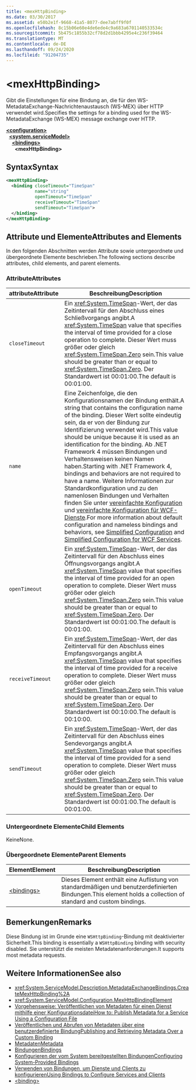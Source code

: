 ```yaml
---
title: <mexHttpBinding>
ms.date: 03/30/2017
ms.assetid: e50b2e1f-9668-41a5-8077-dee7abff9f0f
ms.openlocfilehash: 8c15b06e60e4de6ede4c9a683a6701140533534c
ms.sourcegitcommit: 5b475c1855b32cf78d2d1bbb4295e4c236f39464
ms.translationtype: MT
ms.contentlocale: de-DE
ms.lasthandoff: 09/24/2020
ms.locfileid: "91204735"
---
```

# \<mexHttpBinding>

<span data-ttu-id="3be0c-101">Gibt die Einstellungen für eine Bindung an, die für den WS-MetadataExchange-Nachrichtenaustausch (WS-MEX) über HTTP verwendet wird.</span><span class="sxs-lookup"><span data-stu-id="3be0c-101">Specifies the settings for a binding used for the WS-MetadataExchange (WS-MEX) message exchange over HTTP.</span></span>  
  
[**\<configuration>**](../configuration-element.md)\
&nbsp;&nbsp;[**\<system.serviceModel>**](system-servicemodel.md)\
&nbsp;&nbsp;&nbsp;&nbsp;[**\<bindings>**](bindings.md)\
&nbsp;&nbsp;&nbsp;&nbsp;&nbsp;&nbsp;**\<mexHttpBinding>**  
  
## <a name="syntax"></a><span data-ttu-id="3be0c-102">Syntax</span><span class="sxs-lookup"><span data-stu-id="3be0c-102">Syntax</span></span>  
  
```xml  
<mexHttpBinding>
  <binding closeTimeout="TimeSpan"
           name="string"
           openTimeout="TimeSpan"
           receiveTimeout="TimeSpan"
           sendTimeout="TimeSpan">
  </binding>
</mexHttpBinding>
```  
  
## <a name="attributes-and-elements"></a><span data-ttu-id="3be0c-103">Attribute und Elemente</span><span class="sxs-lookup"><span data-stu-id="3be0c-103">Attributes and Elements</span></span>  

 <span data-ttu-id="3be0c-104">In den folgenden Abschnitten werden Attribute sowie untergeordnete und übergeordnete Elemente beschrieben.</span><span class="sxs-lookup"><span data-stu-id="3be0c-104">The following sections describe attributes, child elements, and parent elements.</span></span>  
  
### <a name="attributes"></a><span data-ttu-id="3be0c-105">Attribute</span><span class="sxs-lookup"><span data-stu-id="3be0c-105">Attributes</span></span>  
  
|<span data-ttu-id="3be0c-106">attribute</span><span class="sxs-lookup"><span data-stu-id="3be0c-106">Attribute</span></span>|<span data-ttu-id="3be0c-107">Beschreibung</span><span class="sxs-lookup"><span data-stu-id="3be0c-107">Description</span></span>|  
|---------------|-----------------|  
|`closeTimeout`|<span data-ttu-id="3be0c-108">Ein <xref:System.TimeSpan>-Wert, der das Zeitintervall für den Abschluss eines Schließvorgangs angibt.</span><span class="sxs-lookup"><span data-stu-id="3be0c-108">A <xref:System.TimeSpan> value that specifies the interval of time provided for a close operation to complete.</span></span> <span data-ttu-id="3be0c-109">Dieser Wert muss größer oder gleich <xref:System.TimeSpan.Zero> sein.</span><span class="sxs-lookup"><span data-stu-id="3be0c-109">This value should be greater than or equal to <xref:System.TimeSpan.Zero>.</span></span> <span data-ttu-id="3be0c-110">Der Standardwert ist 00:01:00.</span><span class="sxs-lookup"><span data-stu-id="3be0c-110">The default is 00:01:00.</span></span>|  
|`name`|<span data-ttu-id="3be0c-111">Eine Zeichenfolge, die den Konfigurationsnamen der Bindung enthält.</span><span class="sxs-lookup"><span data-stu-id="3be0c-111">A string that contains the configuration name of the binding.</span></span> <span data-ttu-id="3be0c-112">Dieser Wert sollte eindeutig sein, da er von der Bindung zur Identifizierung verwendet wird.</span><span class="sxs-lookup"><span data-stu-id="3be0c-112">This value should be unique because it is used as an identification for the binding.</span></span> <span data-ttu-id="3be0c-113">Ab .NET Framework 4 müssen Bindungen und Verhaltensweisen keinen Namen haben.</span><span class="sxs-lookup"><span data-stu-id="3be0c-113">Starting with .NET Framework 4, bindings and behaviors are not required to have a name.</span></span> <span data-ttu-id="3be0c-114">Weitere Informationen zur Standardkonfiguration und zu den namenlosen Bindungen und Verhalten finden Sie unter [vereinfachte Konfiguration](../../../wcf/simplified-configuration.md) und [vereinfachte Konfiguration für WCF-Dienste](../../../wcf/samples/simplified-configuration-for-wcf-services.md).</span><span class="sxs-lookup"><span data-stu-id="3be0c-114">For more information about default configuration and nameless bindings and behaviors, see [Simplified Configuration](../../../wcf/simplified-configuration.md) and [Simplified Configuration for WCF Services](../../../wcf/samples/simplified-configuration-for-wcf-services.md).</span></span>|  
|`openTimeout`|<span data-ttu-id="3be0c-115">Ein <xref:System.TimeSpan>-Wert, der das Zeitintervall für den Abschluss eines Öffnungsvorgangs angibt.</span><span class="sxs-lookup"><span data-stu-id="3be0c-115">A <xref:System.TimeSpan> value that specifies the interval of time provided for an open operation to complete.</span></span> <span data-ttu-id="3be0c-116">Dieser Wert muss größer oder gleich <xref:System.TimeSpan.Zero> sein.</span><span class="sxs-lookup"><span data-stu-id="3be0c-116">This value should be greater than or equal to <xref:System.TimeSpan.Zero>.</span></span> <span data-ttu-id="3be0c-117">Der Standardwert ist 00:01:00.</span><span class="sxs-lookup"><span data-stu-id="3be0c-117">The default is 00:01:00.</span></span>|  
|`receiveTimeout`|<span data-ttu-id="3be0c-118">Ein <xref:System.TimeSpan>-Wert, der das Zeitintervall für den Abschluss eines Empfangsvorgangs angibt.</span><span class="sxs-lookup"><span data-stu-id="3be0c-118">A <xref:System.TimeSpan> value that specifies the interval of time provided for a receive operation to complete.</span></span> <span data-ttu-id="3be0c-119">Dieser Wert muss größer oder gleich <xref:System.TimeSpan.Zero> sein.</span><span class="sxs-lookup"><span data-stu-id="3be0c-119">This value should be greater than or equal to <xref:System.TimeSpan.Zero>.</span></span> <span data-ttu-id="3be0c-120">Der Standardwert ist 00:10:00.</span><span class="sxs-lookup"><span data-stu-id="3be0c-120">The default is 00:10:00.</span></span>|  
|`sendTimeout`|<span data-ttu-id="3be0c-121">Ein <xref:System.TimeSpan>-Wert, der das Zeitintervall für den Abschluss eines Sendevorgangs angibt.</span><span class="sxs-lookup"><span data-stu-id="3be0c-121">A <xref:System.TimeSpan> value that specifies the interval of time provided for a send operation to complete.</span></span> <span data-ttu-id="3be0c-122">Dieser Wert muss größer oder gleich <xref:System.TimeSpan.Zero> sein.</span><span class="sxs-lookup"><span data-stu-id="3be0c-122">This value should be greater than or equal to <xref:System.TimeSpan.Zero>.</span></span> <span data-ttu-id="3be0c-123">Der Standardwert ist 00:01:00.</span><span class="sxs-lookup"><span data-stu-id="3be0c-123">The default is 00:01:00.</span></span>|  
  
### <a name="child-elements"></a><span data-ttu-id="3be0c-124">Untergeordnete Elemente</span><span class="sxs-lookup"><span data-stu-id="3be0c-124">Child Elements</span></span>  

 <span data-ttu-id="3be0c-125">Keine</span><span class="sxs-lookup"><span data-stu-id="3be0c-125">None.</span></span>  
  
### <a name="parent-elements"></a><span data-ttu-id="3be0c-126">Übergeordnete Elemente</span><span class="sxs-lookup"><span data-stu-id="3be0c-126">Parent Elements</span></span>  
  
|<span data-ttu-id="3be0c-127">Element</span><span class="sxs-lookup"><span data-stu-id="3be0c-127">Element</span></span>|<span data-ttu-id="3be0c-128">Beschreibung</span><span class="sxs-lookup"><span data-stu-id="3be0c-128">Description</span></span>|  
|-------------|-----------------|  
|[\<bindings>](bindings.md)|<span data-ttu-id="3be0c-129">Dieses Element enthält eine Auflistung von standardmäßigen und benutzerdefinierten Bindungen.</span><span class="sxs-lookup"><span data-stu-id="3be0c-129">This element holds a collection of standard and custom bindings.</span></span>|  
  
## <a name="remarks"></a><span data-ttu-id="3be0c-130">Bemerkungen</span><span class="sxs-lookup"><span data-stu-id="3be0c-130">Remarks</span></span>  

 <span data-ttu-id="3be0c-131">Diese Bindung ist im Grunde eine `WSHttpBinding`-Bindung mit deaktivierter Sicherheit.</span><span class="sxs-lookup"><span data-stu-id="3be0c-131">This binding is essentially a `WSHttpBinding` binding with security disabled.</span></span> <span data-ttu-id="3be0c-132">Sie unterstützt die meisten Metadatenanforderungen.</span><span class="sxs-lookup"><span data-stu-id="3be0c-132">It supports most metadata requests.</span></span>  
  
## <a name="see-also"></a><span data-ttu-id="3be0c-133">Weitere Informationen</span><span class="sxs-lookup"><span data-stu-id="3be0c-133">See also</span></span>

- <xref:System.ServiceModel.Description.MetadataExchangeBindings.CreateMexHttpBinding%2A>
- <xref:System.ServiceModel.Configuration.MexHttpBindingElement>
- [<span data-ttu-id="3be0c-134">Vorgehensweise: Veröffentlichen von Metadaten für einen Dienst mithilfe einer Konfigurationsdatei</span><span class="sxs-lookup"><span data-stu-id="3be0c-134">How to: Publish Metadata for a Service Using a Configuration File</span></span>](../../../wcf/feature-details/how-to-publish-metadata-for-a-service-using-a-configuration-file.md)
- [<span data-ttu-id="3be0c-135">Veröffentlichen und Abrufen von Metadaten über eine benutzerdefinierte Bindung</span><span class="sxs-lookup"><span data-stu-id="3be0c-135">Publishing and Retrieving Metadata Over a Custom Binding</span></span>](../../../wcf/extending/publishing-and-retrieving-metadata-over-a-custom-binding.md)
- [<span data-ttu-id="3be0c-136">Metadaten</span><span class="sxs-lookup"><span data-stu-id="3be0c-136">Metadata</span></span>](../../../wcf/feature-details/metadata.md)
- [<span data-ttu-id="3be0c-137">Bindungen</span><span class="sxs-lookup"><span data-stu-id="3be0c-137">Bindings</span></span>](../../../wcf/bindings.md)
- [<span data-ttu-id="3be0c-138">Konfigurieren der vom System bereitgestellten Bindungen</span><span class="sxs-lookup"><span data-stu-id="3be0c-138">Configuring System-Provided Bindings</span></span>](../../../wcf/feature-details/configuring-system-provided-bindings.md)
- [<span data-ttu-id="3be0c-139">Verwenden von Bindungen, um Dienste und Clients zu konfigurieren</span><span class="sxs-lookup"><span data-stu-id="3be0c-139">Using Bindings to Configure Services and Clients</span></span>](../../../wcf/using-bindings-to-configure-services-and-clients.md)
- [\<binding>](bindings.md)
